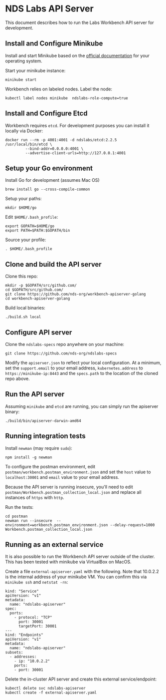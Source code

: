 
# NDS Labs API Server

This document describes how to run the Labs Workbench API server for
development.


## Install and Configure Minikube

Install and start Minikube based on the [official documentation](https://kubernetes.io/docs/tasks/tools/install-minikube/) for your operating system.

Start your minikube instance:
```
minikube start
```

Workbench relies on labeled nodes. Label the node:

```
kubectl label nodes minikube  ndslabs-role-compute=true
```

## Install and Configure Etcd

Workbench requires `etcd`. For development purposes you can install it
locally via Docker:

```
docker run --rm -p 4001:4001 -d ndslabs/etcd:2.2.5  /usr/local/bin/etcd \
         --bind-addr=0.0.0.0:4001 \
         --advertise-client-urls=http://127.0.0.1:4001 
```

## Setup your Go environment

Install Go for development (assumes Mac OS)

```
brew install go --cross-compile-common
```

Setup your paths:
```
mkdir $HOME/go
```

Edit `$HOME/.bash_profile`:
```
export GOPATH=$HOME/go
export PATH=$PATH:$GOPATH/bin
```

Source your profile:
```
. $HOME/.bash_profile
```


## Clone and build the API server

Clone this repo:
```
mkdir -p $GOPATH/src/github.com/
cd $GOPATH/src/github.com/
git clone https://github.com/nds-org/workbench-apiserver-golang
cd workbench-apiserver-golang
```	

Build local binaries:
```
./build.sh local
```

## Configure API server

Clone the `ndslabs-specs` repo anywhere on your machine:
```
git clone https://github.com/nds-org/ndslabs-specs
```

Modify the `apiserver.json` to reflect your local configuration. At a minimum,
set the `support.email` to your email address, `kubernetes.address` to 
`https://minikube-ip:8443` and the `specs.path` to the location of the cloned repo above.


## Run the API server

Assuming `minikube` and `etcd` are running, you can simply run the apiserver
binary:

```
./build/bin/apiserver-darwin-amd64
```

## Running integration tests

Install `newman` (may require `sudo`):
```
npm install -g newman
```

To configure the postman environment, edit `postman/workbench.postman_environment.json`
and set the `host` value to `localhost:30001` and `email` value to your email
address.

Because the API server is running insecure, you'll need to edit `postman/Workbench.postman_collection_local.json` 
and replace all instances of `https` with `http`.

Run the tests:
```
cd postman
newman run --insecure  --environment=workbench.postman_environment.json --delay-request=1000 Workbench.postman_collection_local.json
```

## Running as an external service

It is also possible to run the Workbench API server outside of the cluster. This has been tested with minikube via VirtualBox on MacOS.

Create a file `external-apiserver.yaml` with the following. Note that 10.0.2.2 is the internal address of your minikube VM. You can confirm this via `minikube ssh` and `netstat -rn`:
```
kind: "Service"
apiVersion: "v1"
metadata:
  name: "ndslabs-apiserver"
spec:
  ports:
    - protocol: "TCP"
      port: 30001
      targetPort: 30001
---
kind: "Endpoints"
apiVersion: "v1"
metadata:
  name: "ndslabs-apiserver"
subsets:
  - addresses:
    - ip: "10.0.2.2"
    ports:
    - port: 30001
```

Delete the in-cluster API server and create this external service/endpoint:
```
kubectl delete svc ndslabs-apiserver
kubectl create -f external-apiserver.yaml
```




